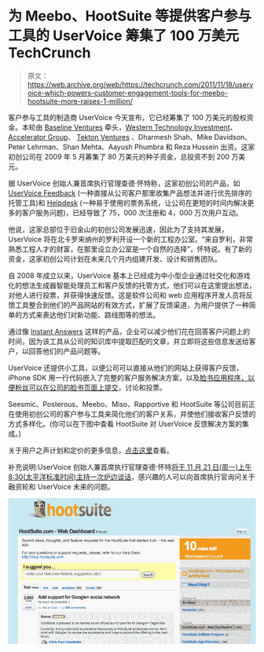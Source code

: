 # 为 Meebo、HootSuite 等提供客户参与工具的 UserVoice 筹集了 100 万美元 TechCrunch

> 原文：<https://web.archive.org/web/https://techcrunch.com/2011/11/18/uservoice-which-powers-customer-engagement-tools-for-meebo-hootsuite-more-raises-1-million/>

客户参与工具的制造商 UserVoice 今天宣布，它已经筹集了 100 万美元的股权资金。本轮由 [Baseline Ventures](https://web.archive.org/web/20221226064120/http://www.crunchbase.com/financial-organization/baseline-ventures) 牵头，[Western Technology Investment](https://web.archive.org/web/20221226064120/http://www.crunchbase.com/financial-organization/western-technology-investment)、[Accelerator Group](https://web.archive.org/web/20221226064120/http://www.crunchbase.com/financial-organization/the-accelerator-group)、 [Tekton Ventures](https://web.archive.org/web/20221226064120/http://www.crunchbase.com/financial-organization/tekton-ventures) 、Dharmesh Shah、Mike Davidson、Peter Lehrman、Shan Mehta、Aayush Phumbra 和 Reza Hussein 出资。这家初创公司在 2009 年 5 月筹集了 80 万美元的种子资金，总投资不到 200 万美元。

据 UserVoice 创始人兼首席执行官理查德·怀特称，这家初创公司的产品，如 [UserVoice Feedback](https://web.archive.org/web/20221226064120/http://uservoice.com/feedback) (一种直接从公司客户那里收集产品想法并进行优先排序的托管工具)和 [Helpdesk](https://web.archive.org/web/20221226064120/http://uservoice.com/helpdesk) (一种易于使用的票务系统，让公司在更短的时间内解决更多的客户服务问题)，已经导致了 75，000 次注册和 4，000 万次用户互动。

他说，这家总部位于旧金山的初创公司发展迅速，因此为了支持其发展，UserVoice 将在北卡罗来纳州的罗利开设一个新的工程办公室。“来自罗利，非常熟悉工程人才的财富，在那里设立办公室是一个自然的选择”，怀特说。有了新的资金，这家初创公司计划在未来几个月内组建开发、设计和销售团队。

自 2008 年成立以来，UserVoice 基本上已经成为中小型企业通过社交化和游戏化的想法生成器智能处理员工和客户反馈的托管方式，他们可以在这里提出想法，对他人进行投票，并获得快速反馈。这是软件公司和 web 应用程序开发人员将反馈工具整合到他们的产品网站的有效方式，扩展了反馈渠道，为用户提供了一种简单的方式来表达他们对新功能、路线图等的想法。

通过像 [Instant Answers](https://web.archive.org/web/20221226064120/http://uservoice.com/instant-answers) 这样的产品，企业可以减少他们花在回答客户问题上的时间，因为该工具从公司的知识库中提取匹配的文章，并立即将这些信息发送给客户，以回答他们的产品问题等。

UserVoice 还提供小工具，以便公司可以直接从他们的网站上获得客户反馈，iPhone SDK 用一行代码嵌入了完整的客户服务解决方案，以及[脸书应用程序，以便粉丝可以在公司的脸书页面上提交](https://web.archive.org/web/20221226064120/https://techcrunch.com/2010/12/13/uservoice-brings-its-customer-feedback-service-to-facebook-pages/)，讨论和投票。

Seesmic、Posterous、Meebo、Miso、Rapportive 和 HootSuite 等公司目前正在使用初创公司的客户参与工具来简化他们的客户关系，并使他们接收客户反馈的方式多样化。(你可以在下图中查看 HootSuite 对 UserVoice 反馈解决方案的集成。)

关于用户之声计划和定价的更多信息，[点击这里](https://web.archive.org/web/20221226064120/http://uservoice.com/helpdesk)查看。

补充说明:UserVoice 创始人兼首席执行官理查德·怀特[将于 11 月 21 日(周一)上午 8:30(太平洋标准时间)主持一次炉边谈话](https://web.archive.org/web/20221226064120/http://www.ustream.tv/channel/uservoice-fireside-chats)，感兴趣的人可以向首席执行官询问关于融资轮和 UserVoice 未来的问题。

[![](img/e8bc947027c0538b7f1fb445155851ff.png "Screen shot 2011-11-18 at 2.48.31 AM")](https://web.archive.org/web/20221226064120/https://techcrunch.com/wp-content/uploads/2011/11/screen-shot-2011-11-18-at-2-48-31-am.png)